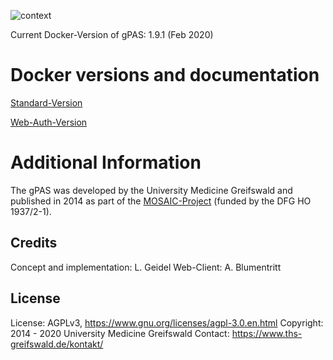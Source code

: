 
![context](https://user-images.githubusercontent.com/12081369/49164566-a5794200-f32f-11e8-8d3a-96244ea00832.png)

Current Docker-Version of gPAS: 1.9.1 (Feb 2020)

# Docker versions and documentation #

[Standard-Version](https://github.com/mosaic-hgw/gPAS/docker/standard "")

[Web-Auth-Version](https://github.com/mosaic-hgw/gPAS/docker/web-auth "")

# Additional Information #

The gPAS was developed by the University Medicine Greifswald  and published in 2014 as part of the [MOSAIC-Project](https://ths-greifswald.de/mosaic "")  (funded by the DFG HO 1937/2-1).

## Credits ##
Concept and implementation: L. Geidel
Web-Client: A. Blumentritt

## License ##
License: AGPLv3, https://www.gnu.org/licenses/agpl-3.0.en.html
Copyright: 2014 - 2020 University Medicine Greifswald
Contact: https://www.ths-greifswald.de/kontakt/